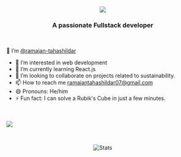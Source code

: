 <h2 align="center">
  <a href="https://github.com/ramajan-tahashildar">
    <img src="https://readme-typing-svg.herokuapp.com/?lines=Hey,+I'm+Ramajan+Tahashildar+👨‍💻&font=Arial%3Abold&center=true&width=600&height=100&color=87CEEB&vCenter=true&size=35">
  </a>
</h2>
<h3 align="center">A passionate Fullstack developer</h3>
<br>

   👋 I’m [@ramajan-tahashildar](https://github.com/ramajan-tahashildar)
- 👀 I’m interested in web development<br>
- 🌱 I’m currently learning React.js<br>
- 💞️ I’m looking to collaborate on projects related to sustainability.<br>
- 📫 How to reach me ramajantahashildar07@gmail.com<br>
- 😄 Pronouns: He/him<br>
- ⚡ Fun fact: I can solve a Rubik's Cube in just a few minutes.<br>
<br>

![](https://komarev.com/ghpvc/?username=ramajan-tahashildar&colour=ff69b4)

<br>

<p align="center">
    <img src="https://github-readme-stats.vercel.app/api?username=ramajan-tahashildar&count_private=true&show_icons=true&theme=radical" alt="Stats"/> 
</p>


<!---
ramajan-tahashildar/ramajan-tahashildar is a ✨ special ✨ repository because its `README.md` (this file) appears on your GitHub profile.
You can click the Preview link to take a look at your changes.
--->
